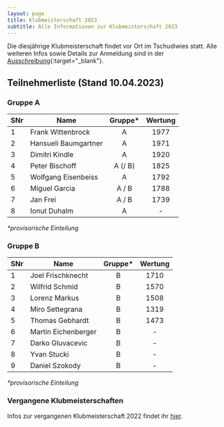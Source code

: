 ```yaml
---
layout: page
title: Klubmeisterschaft 2023
subtitle: Alle Informationen zur Klubmeisterschaft 2023
---
```


Die diesjährige Klubmeisterschaft findet vor Ort im Tschudiwies statt. Alle weiteren Infos sowie Details zur Anmeldung
sind in der [Ausschreibung](Klubmeisterschaft2023.pdf){:target="\_blank"}.

## Teilnehmerliste (Stand 10.04.2023)

### Gruppe A

| SNr | Name                 | Gruppe* | Wertung |
|-----|----------------------|:-------:|:-------:|
| 1   | Frank Wittenbrock    |    A    |  1977   |
| 2   | Hansueli Baumgartner |    A    |  1971   |
| 3   | Dimitri Kindle       |    A    |  1920   |
| 4   | Peter Bischoff       | A (/ B) |  1825   |
| 5   | Wolfgang Eisenbeiss  |    A    |  1792   |
| 6   | Miguel Garcia        |  A / B  |  1788   |
| 7   | Jan Frei             |  A / B  |  1739   |
| 8   | Ionut Duhalm         |    A    |    -    |

_*provisorische Einteilung_

### Gruppe B

| SNr | Name                | Gruppe* | Wertung |
|-----|---------------------|:-------:|:-------:|
| 1   | Joel Frischknecht   |    B    |  1710   |
| 2   | Wilfrid Schmid      |    B    |  1570   |
| 3   | Lorenz Markus       |    B    |  1508   |
| 4   | Miro Settegrana     |    B    |  1319   |
| 5   | Thomas Gebhardt     |    B    |  1473   |
| 6   | Martin Eichenberger |    B    |    -    |
| 7   | Darko Gluvacevic    |    B    |    -    |
| 8   | Yvan Stucki         |    B    |    -    |
| 9   | Daniel Szokody      |    B    |    -    |

_*provisorische Einteilung_

### Vergangene Klubmeisterschaften

Infos zur vergangenen Klubmeisterschaft 2022 findet ihr [hier](../2022).
